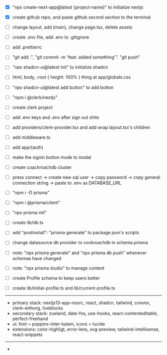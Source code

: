 - [x] "npx create-next-app@latest {project-name}" to initialize nextjs
- [x] create github repo, and paste github second section to the terminal
- [ ] change layout, add (main), change page.tsx, delete assets
- [ ] create .env file, add .env to .gitignore
- [ ] add .prettierrc
- [ ] "git add .", "git commit -m 'feat: added something'". "git push"

- [ ] "npx shadcn-ui@latest init" to initialize shadcn
- [ ] html, body, :root { height: 100% } thing at app/globals.css
- [ ] "npx shadcn-ui@latest add button" to add button

- [ ] "npm i @clerk/nextjs"
- [ ] create clerk project
- [ ] add .env keys and .env after sign out shits
- [ ] add providers/clerk-provider.tsx and add wrap layout.tsx's children
- [ ] add middleware.ts
- [ ] add app/(auth)
- [ ] make the signin button mode to modal

- [ ] create coachroachdb cluster
- [ ] press connect -> create new sql user -> copy password -> copy general connection string -> paste to .env as DATABASE_URL
- [ ] "npm i -D prisma"
- [ ] "npm i @prisma/client"
- [ ] "npx prisma init"
- [ ] create lib/db.ts
- [ ] add "postinstall": "prisma generate" to package.json's scripts
- [ ] change datasource db provider to cockroachdb in schema.prisma
- [ ] note: "npx prisma generate" and "npx prisma db push" whenever schemas have changed
- [ ] note: "npx prisma studio" to manage content
- [ ] create Profile schema to keep users better
- [ ] create lib/initial-profile.ts and lib/current-profile.ts

---

- primary stack: nextjs13-app-nosrc, react, shadcn, tailwind, convex, clerk-withorg, liveblocks
- secondary stack: zustand, date-fns, use-hooks, react-contenteditable, perfect-freehand
- ui: font = poppins-inter-kalam, icons = lucide
- extensions: color-highligt, error-lens, svg-preview, tailwind-intellisense, react-snippets

---

-

